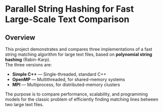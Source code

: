 # Parallel String Hashing for Fast Large-Scale Text Comparison

## Overview

This project demonstrates and compares three implementations of a fast string matching algorithm for large text files, based on **polynomial string hashing** (Rabin-Karp).  
The three versions are:

- **Simple C++** — Single-threaded, standard C++
- **OpenMP** — Multithreaded, for shared-memory systems
- **MPI** — Multiprocess, for distributed-memory clusters

The purpose is to compare performance, scalability, and programming models for the classic problem of efficiently finding matching lines between two large text files.
